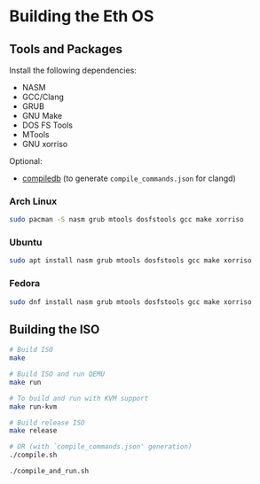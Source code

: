 # Building the Eth OS

## Tools and Packages
Install the following dependencies:

- NASM
- GCC/Clang
- GRUB
- GNU Make
- DOS FS Tools
- MTools
- GNU xorriso

Optional:
- [compiledb](https://github.com/nickdiego/compiledb) (to generate
`compile_commands.json` for clangd)

### Arch Linux
``` sh
sudo pacman -S nasm grub mtools dosfstools gcc make xorriso
```

### Ubuntu
``` sh
sudo apt install nasm grub mtools dosfstools gcc make xorriso
```

### Fedora
``` sh
sudo dnf install nasm grub mtools dosfstools gcc make xorriso
```

## Building the ISO
``` sh
# Build ISO
make

# Build ISO and run QEMU
make run

# To build and run with KVM support
make run-kvm

# Build release ISO
make release

# OR (with `compile_commands.json' generation)
./compile.sh

./compile_and_run.sh
```
